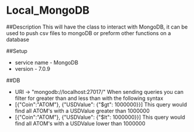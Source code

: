 # Local_MongoDB

##Description 
This will have the class to interact with MongoDB, it can be used to push csv files to mongoDB or preform other functions on a database

##Setup
- service name - MongoDB
- version - 7.0.9

##DB
- URI -> "mongodb://localhost:27017/"
When sending queries you can filter for greater than and less than with the following syntax
- [{"Coin":"ATOM"}, {"USDValue": {"$gt": 1000000}}] This query would find all ATOM's with a USDValue greater than 1000000
- [{"Coin":"ATOM"}, {"USDValue": {"$lt": 1000000}}] This query would find all ATOM's with a USDValue lower than 1000000
